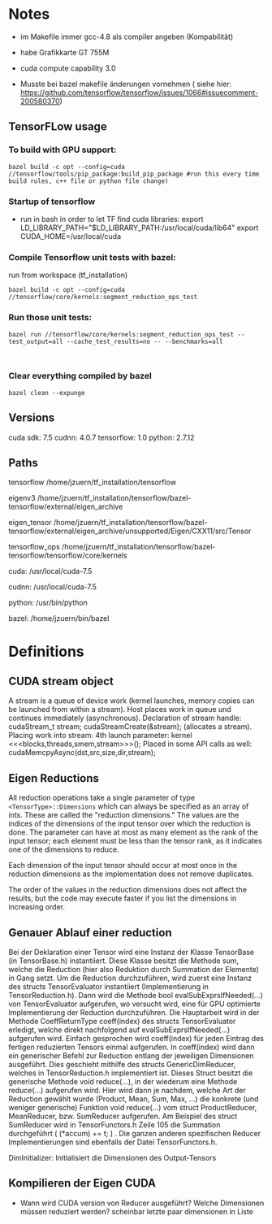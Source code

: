 

# Notes

- im Makefile immer gcc-4.8 als compiler angeben (Kompabilität)
- habe Grafikkarte GT 755M
- cuda compute capability 3.0

- Musste bei bazel makefile änderungen vornehmen ( siehe hier: https://github.com/tensorflow/tensorflow/issues/1066#issuecomment-200580370)
 

## TensorFLow usage


### To build with GPU support:
```
bazel build -c opt --config=cuda //tensorflow/tools/pip_package:build_pip_package #run this every time build rules, c++ file or python file change)
```


### Startup of tensorflow
- run in bash in order to let TF find cuda libraries:
	export LD_LIBRARY_PATH="$LD_LIBRARY_PATH:/usr/local/cuda/lib64"
	export CUDA_HOME=/usr/local/cuda


### Compile Tensorflow unit tests with bazel:

run from workspace (tf_installation)
```
bazel build -c opt --config=cuda //tensorflow/core/kernels:segment_reduction_ops_test
```

### Run those unit tests:
```
bazel run //tensorflow/core/kernels:segment_reduction_ops_test --test_output=all --cache_test_results=no -- --benchmarks=all



```
### Clear everything compiled by bazel

```
bazel clean --expunge
```


## Versions

cuda sdk: 	7.5
cudnn: 		4.0.7
tensorflow: 	1.0
python: 	2.7.12



## Paths

tensorflow	/home/jzuern/tf_installation/tensorflow



eigenv3         /home/jzuern/tf_installation/tensorflow/bazel-tensorflow/external/eigen_archive

eigen_tensor	/home/jzuern/tf_installation/tensorflow/bazel-tensorflow/external/eigen_archive/unsupported/Eigen/CXX11/src/Tensor

tensorflow_ops	/home/jzuern/tf_installation/tensorflow/bazel-tensorflow/tensorflow/core/kernels


cuda: 		/usr/local/cuda-7.5

cudnn: 		/usr/local/cuda-7.5

python: 	/usr/bin/python

bazel: 		/home/jzuern/bin/bazel


# Definitions

## CUDA stream object

A stream is a queue of device work (kernel launches, memory copies can be launched from within a stream). Host places work in queue und continues immediately (asynchronous). Declaration of stream handle: cudaStream_t stream; cudaStreamCreate(&stream); (allocates a stream).
Placing work into stream: 4th launch parameter: kernel <<<blocks,threads,smem,stream>>>();
Placed in some API calls as well: cudaMemcpyAsync(dst,src,size,dir,stream);


## Eigen Reductions

All reduction operations take a single parameter of type
```<TensorType>::Dimensions``` which can always be specified as an array of
ints.  These are called the "reduction dimensions."  The values are the indices
of the dimensions of the input tensor over which the reduction is done.  The
parameter can have at most as many element as the rank of the input tensor;
each element must be less than the tensor rank, as it indicates one of the
dimensions to reduce.

Each dimension of the input tensor should occur at most once in the reduction
dimensions as the implementation does not remove duplicates.

The order of the values in the reduction dimensions does not affect the
results, but the code may execute faster if you list the dimensions in
increasing order.



## Genauer Ablauf einer reduction

Bei der Deklaration einer Tensor wird eine Instanz der Klasse TensorBase (in TensorBase.h) instantiiert. Diese Klasse besitzt die Methode sum, welche die Reduction (hier also Reduktion durch Summation der Elemente) in Gang setzt. 
Um die Reduction durchzuführen, wird zuerst eine Instanz des structs TensorEvaluator instantiiert (Implementierung in TensorReduction.h). Dann wird die Methode bool evalSubExprsIfNeeded(...) von TensorEvaluator aufgerufen, wo versucht wird, eine für GPU optimierte Implementierung der Reduction durchzuführen.
Die Hauptarbeit wird in der Methode CoeffReturnType coeff(index) des structs TensorEvaluator erledigt, welche direkt nachfolgend auf evalSubExprsIfNeeded(...) aufgerufen wird. 
Einfach gesprochen wird coeff(index) für jeden Eintrag des fertigen reduzierten Tensors einmal aufgerufen. In coeff(index) wird dann ein generischer Befehl zur Reduction entlang der jeweiligen Dimensionen ausgeführt. Dies geschieht mithilfe des structs GenericDimReducer, welches in TensorReduction.h implementiert ist. Dieses Struct besitzt die generische Methode void reduce(...), in der wiederum eine Methode reduce(...) aufgerufen wird. Hier wird dann je nachdem, welche Art der Reduction gewählt wurde (Product, Mean, Sum, Max, ...) die konkrete (und weniger generische) Funktion void reduce(...) vom struct ProductReducer, MeanReducer,  bzw. SumReducer aufgerufen. Am Beispiel des struct SumReducer wird in TensorFunctors.h Zeile 105 die Summation durchgeführt (  (*accum) += t; ) . Die ganzen anderen spezifischen Reducer Implementierungen sind ebenfalls der Datei TensorFunctors.h.

DimInitializer: Initialisiert die Dimensionen des Output-Tensors




## Kompilieren der Eigen CUDA

- Wann wird CUDA version von Reducer ausgeführt? Welche Dimensionen müssen reduziert werden? scheinbar letzte paar dimensionen
  in Liste





